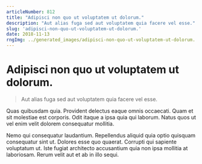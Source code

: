 ```yaml
---
articleNumber: 812
title: "Adipisci non quo ut voluptatem ut dolorum."
description: "Aut alias fuga sed aut voluptatem quia facere vel esse."
slug: 'adipisci-non-quo-ut-voluptatem-ut-dolorum.'
date: 2018-11-13
rngImg: ../generated_images/adipisci-non-quo-ut-voluptatem-ut-dolorum..jpg
---
```


# Adipisci non quo ut voluptatem ut dolorum.

> Aut alias fuga sed aut voluptatem quia facere vel esse.

Quas quibusdam quia. Provident delectus eaque omnis occaecati. Quam et sit molestiae est corporis. Odit itaque a ipsa quia qui laborum. Natus quos ut vel enim velit dolorem consequatur mollitia.
 Nemo qui consequatur laudantium. Repellendus aliquid quia optio quisquam consequatur sint ut. Dolores esse quo quaerat. Corrupti qui sapiente voluptatum ut. Iste fugiat architecto accusantium quia non ipsa mollitia at laboriosam. Rerum velit aut et ab in illo sequi.
